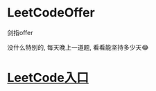 # LeetCodeOffer
剑指offer

没什么特别的, 每天晚上一道题, 看看能坚持多少天😂

# [LeetCode入口](https://leetcode-cn.com/u/cocos543/)

